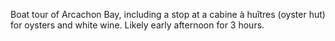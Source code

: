 Boat tour of Arcachon Bay, including a stop at a cabine à huîtres (oyster hut) for oysters and white wine. Likely early afternoon for 3 hours.
